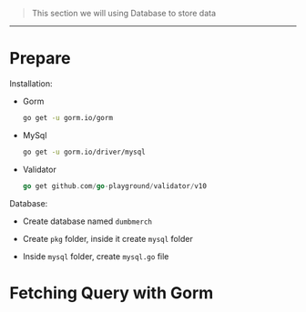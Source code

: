> This section we will using Database to store data

---

# Prepare

Installation:

- Gorm

  ```bash
  go get -u gorm.io/gorm
  ```

- MySql

  ```bash
  go get -u gorm.io/driver/mysql
  ```

- Validator

  ```go
  go get github.com/go-playground/validator/v10
  ```

Database:

- Create database named `dumbmerch`

- Create `pkg` folder, inside it create `mysql` folder

- Inside `mysql` folder, create `mysql.go` file

# Fetching Query with Gorm
